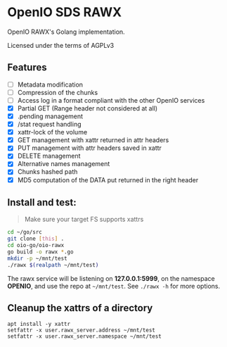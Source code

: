 # OpenIO SDS RAWX

OpenIO RAWX's Golang implementation.

Licensed under the terms of AGPLv3

## Features

  * [ ] Metadata modification
  * [ ] Compression of the chunks
  * [ ] Access log in a format compliant with the other OpenIO services
  * [x] Partial GET (Range header not considered at all)
  * [x] .pending management
  * [x] /stat request handling
  * [x] xattr-lock of the volume
  * [x] GET management with xattr returned in attr headers
  * [x] PUT management with attr headers saved in xattr
  * [x] DELETE management
  * [x] Alternative names management
  * [x] Chunks hashed path
  * [x] MD5 computation of the DATA put returned in the right header

## Install and test:

> Make sure your target FS supports xattrs

```sh
cd ~/go/src
git clone [this] .
cd oio-go/oio-rawx
go build -o rawx *.go
mkdir -p ~/mnt/test
./rawx $(realpath ~/mnt/test)
```

The rawx service will be listening on **127.0.0.1:5999**, on the namespace **OPENIO**, and use the repo at `~/mnt/test`.
See `./rawx -h` for more options.

## Cleanup the xattrs of a directory

```
apt install -y xattr
setfattr -x user.rawx_server.address ~/mnt/test
setfattr -x user.rawx_server.namespace ~/mnt/test
```
